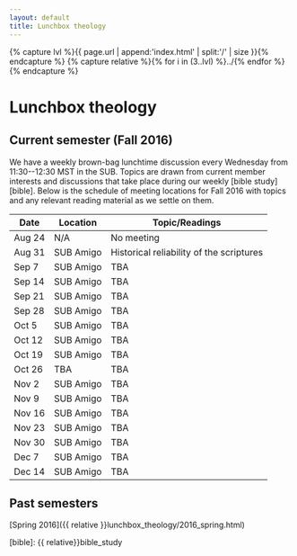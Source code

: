 ```yaml
---
layout: default
title: Lunchbox theology
---
```


{% capture lvl %}{{ page.url | append:'index.html' | split:'/' | size }}{% endcapture %}
{% capture relative %}{% for i in (3..lvl) %}../{% endfor %}{% endcapture %}

Lunchbox theology
=================

Current semester (Fall 2016)
----------------------------

We have a weekly brown-bag lunchtime discussion every Wednesday from
11:30--12:30 MST in the SUB. Topics are drawn from current member interests
and discussions that take place during our weekly [bible study][bible]. Below
is the schedule of meeting locations for Fall 2016 with topics and any
relevant reading material as we settle on them.

| Date        | Location  | Topic/Readings                           |
| ----------- | --------- | ---------------------------------------- |
| Aug&nbsp;24 | N/A       | No meeting                               |
| Aug&nbsp;31 | SUB Amigo | Historical reliability of the scriptures |
| Sep&nbsp;7  | SUB Amigo | TBA                                      |
| Sep&nbsp;14 | SUB Amigo | TBA                                      |
| Sep&nbsp;21 | SUB Amigo | TBA                                      |
| Sep&nbsp;28 | SUB Amigo | TBA                                      |
| Oct&nbsp;5  | SUB Amigo | TBA                                      |
| Oct&nbsp;12 | SUB Amigo | TBA                                      |
| Oct&nbsp;19 | SUB Amigo | TBA                                      |
| Oct&nbsp;26 | TBA       | TBA                                      |
| Nov&nbsp;2  | SUB Amigo | TBA                                      |
| Nov&nbsp;9  | SUB Amigo | TBA                                      |
| Nov&nbsp;16 | SUB Amigo | TBA                                      |
| Nov&nbsp;23 | SUB Amigo | TBA                                      |
| Nov&nbsp;30 | SUB Amigo | TBA                                      |
| Dec&nbsp;7  | SUB Amigo | TBA                                      |
| Dec&nbsp;14 | SUB Amigo | TBA                                      |

Past semesters
--------------

[Spring 2016]({{ relative }}lunchbox_theology/2016_spring.html)

[bible]: {{ relative}}bible_study
